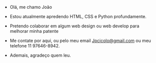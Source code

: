 - Olá, me chamo João
- Estou atualmente apredendo HTML, CSS e Python profundamente.
 - Pretendo colaborar em algum web design ou web develop para melhorar minha patente
 - Me contate por aqui, ou pelo meu email Jpcicolo@gmail.com ou meu telefone 11 97646-8942.

 - Ademais, agradeço quem leu.
